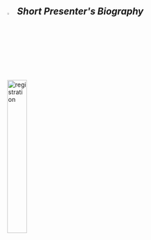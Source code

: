 ## <img width="3.5%" src="/picture/biblio.png" /><link rel="stylesheet" type="text/css" media="all" href="./css/logo.css"/> <i class = "fa fa-handshake-p" aria-hidden="true">Short Presenter's Biography</i> 
<a href="https://nm.gist.ac.kr/?page_id=169">
    <img width="30%" alt="registration" src ="/picture/prof_jongwon.jpg" />
</a>